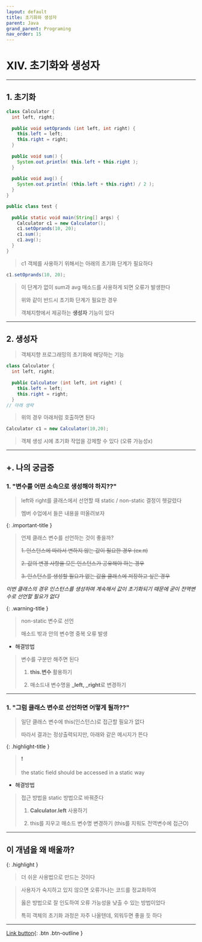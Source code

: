 ```yaml
---
layout: default
title: 초기화와 생성자
parent: Java
grand_parent: Programing
nav_order: 15
---
```


# XIV. 초기화와 생성자

---

## 1. 초기화

```java
class Calculator {
  int left, right;
	
  public void setOprands (int left, int right) {
    this.left = left;
    this.right = right;
  }
	
  public void sum() {
    System.out.println( this.left + this.right );
  }
	
  public void avg() {
    System.out.println( (this.left + this.right) / 2 );
  }
}

public class test {
	
  public static void main(String[] args) {
    Calculator c1 = new Calculator();
    c1.setOprands(10, 20);
    c1.sum();
    c1.avg();
  }
}
```

> c1 객체를 사용하기 위해서는 아래의 초기화 단계가 필요하다

```java
c1.setOprands(10, 20);
```

> 이 단계가 없이 sum과 avg 매소드를 사용하게 되면 오류가 발생한다
>
> 위와 같이 반드시 초기화 단계가 필요한 경우
>
> 객체지향에서 제공하는 **생성자** 기능이 있다

---

## 2. 생성자

> 객체지향 프로그래밍의 초기화에 해당하는 기능

```java
class Calculator {
  int left, right;
	
  public Calculator (int left, int right) {
    this.left = left;
    this.right = right;
  }
// 아래 생략
```

> 위의 경우 아래처럼 호출하면 된다

```java
Calculator c1 = new Calculator(10,20);
```

> 객체 생성 시에 초기화 작업을 강제할 수 있다 (오류 가능성x)

---

## +. 나의 궁금증

### 1. "변수를 어떤 소속으로 생성해야 하지??"

> left와 right를 클래스에서 선언할 때 static / non-static 결정이 헷갈렸다
>
> 멤버 수업에서 들은 내용을 떠올려보자 

{: .important-title }
> 언제 클래스 변수를 선언하는 것이 좋을까?
>
> ~~1. 인스턴스에 따라서 변하지 않는 값이 필요한 경우 (ex.π)~~
>
> ~~2. 값의 변경 사항을 모든 인스턴스가 공유해야 하는 경우~~
>
> ~~3. 인스턴스를 생성할 필요가 없는 값을 클래스에 저장하고 싶은 경우~~

_이번 클래스의 경우 인스턴스를 생성하며 계속해서 값이 초기화되기 때문에 굳이 전역변수로 선언할 필요가 없다_

{: .warning-title }
> non-static 변수로 선언
>
> 매소드 밖과 안의 변수명 중복 오류 발생

- 해결방법

> 변수를 구분만 해주면 된다
> 
> 1. **this.변수** 활용하기
>
> 2. 매소드내 변수명을 **_left, _right**로 변경하기 

---

### 1. "그럼 클래스 변수로 선언하면 어떻게 될까??"

> 일단 클래스 변수에 this(인스턴스)로 접근할 필요가 없다
>
> 따라서 결과는 정상출력되지만, 아래와 같은 메시지가 뜬다

{: .highlight-title }
> ❗️
>
> the static field should be accessed in a static way

- 해결방법

> 접근 방법을 static 방법으로 바꿔준다
>
> 1. **Calculator.left** 사용하기
>
> 2. this를 지우고 매소드 변수명 변경하기 (this를 지워도 전역변수에 접근O)

---

## **이 개념을 왜 배울까?**

{: .highlight }
> 더 쉬운 사용법으로 만드는 것이다

> 사용자가 숙지하고 있지 않으면 오류가나는 코드를 정교화하여
>
> 옳은 방법으로 잘 인도하여 오류 가능성을 낮출 수 있는 방법이었다
>
> 특히 객체의 초기화 과정은 자주 나올텐데, 외워두면 좋을 듯 하다 

---

[Link button](https://opentutorials.org/course/1223/5519){: .btn .btn-outline }
